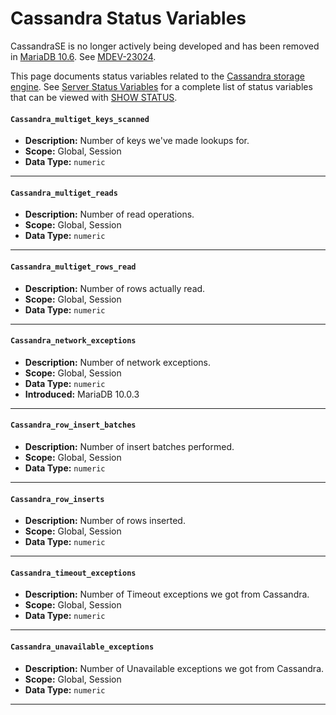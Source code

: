 # Cassandra Status Variables

CassandraSE is no longer actively being developed and has been removed in [MariaDB 10.6](/kb/en/what-is-mariadb-106/). See [MDEV-23024](https://jira.mariadb.org/browse/MDEV-23024).

This page documents status variables related to the [Cassandra storage engine](/columns-storage-engines-and-plugins/storage-engines/legacy-storage-engines/cassandra). See [Server Status Variables](/replication/optimization-and-tuning/system-variables/server-status-variables) for a complete list of status variables that can be viewed with [SHOW STATUS](/sql-statements-structure/sql-statements/administrative-sql-statements/show/show-status).

#### `Cassandra_multiget_keys_scanned`

- <strong>Description:</strong> Number of keys we've made lookups for.
- <strong>Scope:</strong> Global, Session
- <strong>Data Type:</strong> `numeric`

---

#### `Cassandra_multiget_reads`

- <strong>Description:</strong> Number of read operations.
- <strong>Scope:</strong> Global, Session
- <strong>Data Type:</strong> `numeric`

---

#### `Cassandra_multiget_rows_read`

- <strong>Description:</strong> Number of rows actually read.
- <strong>Scope:</strong> Global, Session
- <strong>Data Type:</strong> `numeric`

---

#### `Cassandra_network_exceptions`

- <strong>Description:</strong> Number of network exceptions.
- <strong>Scope:</strong> Global, Session
- <strong>Data Type:</strong> `numeric`
- <strong>Introduced:</strong> <a undefined>MariaDB 10.0.3</a>

---

#### `Cassandra_row_insert_batches`

- <strong>Description:</strong> Number of insert batches performed.
- <strong>Scope:</strong> Global, Session
- <strong>Data Type:</strong> `numeric`

---

#### `Cassandra_row_inserts`

- <strong>Description:</strong> Number of rows inserted.
- <strong>Scope:</strong> Global, Session
- <strong>Data Type:</strong> `numeric`

---

#### `Cassandra_timeout_exceptions`

- <strong>Description:</strong> Number of Timeout exceptions we got from Cassandra.
- <strong>Scope:</strong> Global, Session
- <strong>Data Type:</strong> `numeric`

---

#### `Cassandra_unavailable_exceptions`

- <strong>Description:</strong> Number of Unavailable exceptions we got from Cassandra.
- <strong>Scope:</strong> Global, Session
- <strong>Data Type:</strong> `numeric`

---